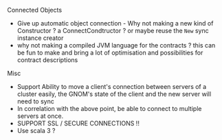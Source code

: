 Connected Objects
* Give up automatic object connection - Why not making a new kind of Constructor ? a ConnectCondtructor ? or maybe reuse the `New` sync instance creator
* why not making a compiled JVM language for the contracts ? this can be fun to make and bring a lot of optimisation and possibilities for contract descriptions


Misc
* Support Ability to move a client's connection between servers of a cluster easily, the GNOM's state of the client and the new server will need to sync
* In correlation with the above point, be able to connect to multiple servers at once.
* SUPPORT SSL / SECURE CONNECTIONS !!
* Use scala 3 ?